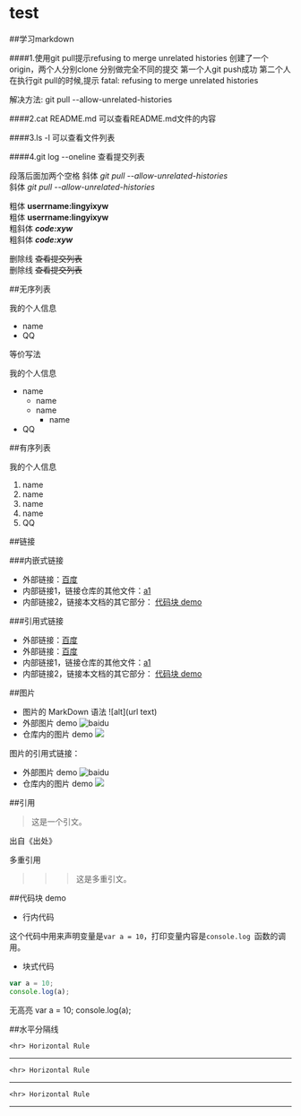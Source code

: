 # test
##学习markdown

####1.使用git pull提示refusing to merge unrelated histories
    创建了一个origin，两个人分别clone
    分别做完全不同的提交
    第一个人git push成功
    第二个人在执行git pull的时候,提示
    fatal: refusing to merge unrelated histories

解决方法:
git pull --allow-unrelated-histories

####2.cat README.md
可以查看README.md文件的内容

####3.ls -l
可以查看文件列表

####4.git log --oneline
查看提交列表

段落后面加两个空格
斜体   *git pull --allow-unrelated-histories*   
斜体   _git pull --allow-unrelated-histories_

粗体   **userrname:lingyixyw**  
粗体   __userrname:lingyixyw__   
粗斜体    ***code:xyw***  
粗斜体    ___code:xyw___  

删除线    ~~查看提交列表~~  
删除线    ~~查看提交列表~~

##无序列表

我的个人信息  
* name  
* QQ   

等价写法  

我的个人信息  
- name  
  - name
  - name
    - name
- QQ 

##有序列表

我的个人信息  
1. name  
  1. name
  2. name
  3. name
2. QQ 



##链接  

###内嵌式链接  

- 外部链接：[百度](http://www.baidu.com)
- 内部链接1，链接仓库的其他文件：[a1](a1.md)
- 内部链接2，链接本文档的其它部分： [代码块 demo](README.md#代码块-demo)

###引用式链接

- 外部链接：[百度]
- 外部链接：[百度][baidu]
- 内部链接1，链接仓库的其他文件：[a1]
- 内部链接2，链接本文档的其它部分： [代码块 demo]

##图片  

- 图片的 MarkDown 语法
    ![alt](url text)
- 外部图片 demo
![baidu](https://www.baidu.com/img/bd_logo1.png "百度网站")
- 仓库内的图片 demo
![](images/img.png)

图片的引用式链接：

- 外部图片 demo
![baidu][baidu_logo]
- 仓库内的图片 demo
![][img_png]

##引用  

> 这是一个引文。

出自《出处》


多重引用

>>>这是多重引文。

##代码块 demo

- 行内代码

这个代码中用来声明变量是`var a = 10`，打印变量内容是`console.log `函数的调用。


- 块式代码

```javascript
var a = 10;
console.log(a);
```

无高亮
    var a = 10;
    console.log(a);



##水平分隔线

    <hr> Horizontal Rule
    
---

    <hr> Horizontal Rule
    
***

    <hr> Horizontal Rule
    
___


<!---  下面是本文档中用到的链接 -->

[百度]: http://www.baidu.com
[baidu]: http://www.baidu.com
[a1]: a1.md
[代码块 demo]: README.md#代码块-demo
[baidu_logo]: https://www.baidu.com/img/bd_logo1.png
[img_png]: images/img.png
